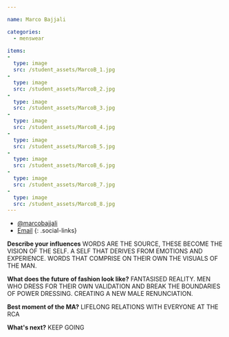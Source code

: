 ```yaml
---

name: Marco Bajjali

categories:
  - menswear

items:
-
  type: image
  src: /student_assets/MarcoB_1.jpg
-
  type: image
  src: /student_assets/MarcoB_2.jpg
-
  type: image
  src: /student_assets/MarcoB_3.jpg
-
  type: image
  src: /student_assets/MarcoB_4.jpg
-
  type: image
  src: /student_assets/MarcoB_5.jpg
-
  type: image
  src: /student_assets/MarcoB_6.jpg
-
  type: image
  src: /student_assets/MarcoB_7.jpg
-
  type: image
  src: /student_assets/MarcoB_8.jpg
---
```


* [@marcobajjali](https://www.instagram.com/marcobajjali/)
* [Email](mailto:marco.bajjali@network.rca.ac.uk)
{: .social-links}

**Describe your influences**
WORDS ARE THE SOURCE, THESE BECOME THE VISION OF THE SELF. A SELF THAT
DERIVES FROM EMOTIONS AND EXPERIENCE. WORDS THAT COMPRISE ON THEIR OWN THE
VISUALS OF THE MAN.

**What does the future of fashion look like?**
FANTASISED REALITY. MEN WHO DRESS FOR THEIR OWN VALIDATION AND BREAK THE
BOUNDARIES OF POWER DRESSING. CREATING A NEW MALE RENUNCIATION.

**Best moment of the MA?**
LIFELONG RELATIONS WITH EVERYONE AT THE RCA

**What's next?**
KEEP GOING

